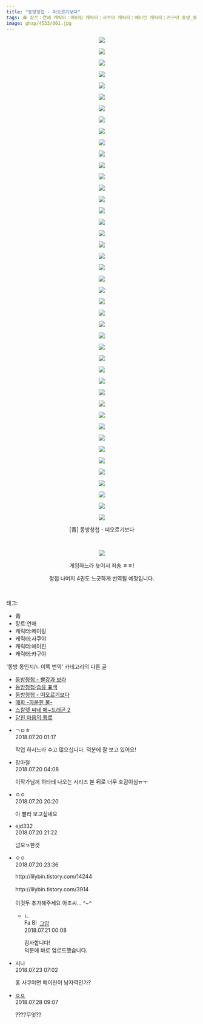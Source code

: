 ```yaml
---
title: "동방청첩 - 떠오르기보다"
tags: 青 장르：연애 캐릭터：메이링 캐릭터：사쿠야 캐릭터：에이린 캐릭터：카구야 동방_동인지／ㄴ이쪽_번역
image: ghap/4533/001.jpg
---
```

<div class="article">
<p style="text-align: center; clear: none; float: none;"><img src="{{ site.nasurl }}/ghap/4533/001.jpg"/></p>
<p style="text-align: center; clear: none; float: none;"><img src="{{ site.nasurl }}/ghap/4533/002.jpg"/></p>
<p style="text-align: center; clear: none; float: none;"><img src="{{ site.nasurl }}/ghap/4533/003.jpg"/></p>
<p style="text-align: center; clear: none; float: none;"><img src="{{ site.nasurl }}/ghap/4533/004.jpg"/></p>
<p style="text-align: center; clear: none; float: none;"><img src="{{ site.nasurl }}/ghap/4533/005.jpg"/></p>
<p style="text-align: center; clear: none; float: none;"><img src="{{ site.nasurl }}/ghap/4533/006.jpg"/></p>
<p style="text-align: center; clear: none; float: none;"><img src="{{ site.nasurl }}/ghap/4533/007.jpg"/></p>
<p style="text-align: center; clear: none; float: none;"><img src="{{ site.nasurl }}/ghap/4533/008.jpg"/></p>
<p style="text-align: center; clear: none; float: none;"><img src="{{ site.nasurl }}/ghap/4533/009.jpg"/></p>
<p style="text-align: center; clear: none; float: none;"><img src="{{ site.nasurl }}/ghap/4533/010.jpg"/></p>
<p style="text-align: center; clear: none; float: none;"><img src="{{ site.nasurl }}/ghap/4533/011.jpg"/></p>
<p style="text-align: center; clear: none; float: none;"><img src="{{ site.nasurl }}/ghap/4533/012.jpg"/></p>
<p style="text-align: center; clear: none; float: none;"><img src="{{ site.nasurl }}/ghap/4533/013.jpg"/></p>
<p style="text-align: center; clear: none; float: none;"><img src="{{ site.nasurl }}/ghap/4533/014.jpg"/></p>
<p style="text-align: center; clear: none; float: none;"><img src="{{ site.nasurl }}/ghap/4533/015.jpg"/></p>
<p style="text-align: center; clear: none; float: none;"><img src="{{ site.nasurl }}/ghap/4533/016.jpg"/></p>
<p style="text-align: center; clear: none; float: none;"><img src="{{ site.nasurl }}/ghap/4533/017.jpg"/></p>
<p style="text-align: center; clear: none; float: none;"><img src="{{ site.nasurl }}/ghap/4533/018.jpg"/></p>
<p style="text-align: center; clear: none; float: none;"><img src="{{ site.nasurl }}/ghap/4533/019.jpg"/></p>
<p style="text-align: center; clear: none; float: none;"><img src="{{ site.nasurl }}/ghap/4533/020.jpg"/></p>
<p style="text-align: center; clear: none; float: none;"><img src="{{ site.nasurl }}/ghap/4533/021.jpg"/></p>
<p style="text-align: center; clear: none; float: none;"><img src="{{ site.nasurl }}/ghap/4533/022.jpg"/></p>
<p style="text-align: center; clear: none; float: none;"><img src="{{ site.nasurl }}/ghap/4533/023.jpg"/></p>
<p style="text-align: center; clear: none; float: none;"><img src="{{ site.nasurl }}/ghap/4533/024.jpg"/></p>
<p style="text-align: center; clear: none; float: none;"><img src="{{ site.nasurl }}/ghap/4533/025.jpg"/></p>
<p style="text-align: center; clear: none; float: none;"><img src="{{ site.nasurl }}/ghap/4533/026.jpg"/></p>
<p style="text-align: center; clear: none; float: none;"><img src="{{ site.nasurl }}/ghap/4533/027.jpg"/></p>
<p style="text-align: center; clear: none; float: none;"><img src="{{ site.nasurl }}/ghap/4533/028.jpg"/></p>
<p style="text-align: center; clear: none; float: none;"><img src="{{ site.nasurl }}/ghap/4533/029.jpg"/></p>
<p style="text-align: center; clear: none; float: none;"><img src="{{ site.nasurl }}/ghap/4533/030.jpg"/></p>
<p style="text-align: center; clear: none; float: none;"><img src="{{ site.nasurl }}/ghap/4533/031.jpg"/></p>
<p style="text-align: center; clear: none; float: none;"><img src="{{ site.nasurl }}/ghap/4533/032.jpg"/></p>
<p style="text-align: center; clear: none; float: none;"><img src="{{ site.nasurl }}/ghap/4533/033.jpg"/></p>
<p style="text-align: center; clear: none; float: none;"><img src="{{ site.nasurl }}/ghap/4533/034.jpg"/></p>
<p style="text-align: center; clear: none; float: none;"><img src="{{ site.nasurl }}/ghap/4533/035.jpg"/></p>
<p style="text-align: center; clear: none; float: none;"><img src="{{ site.nasurl }}/ghap/4533/036.jpg"/></p>
<p style="text-align: center; clear: none; float: none;"><img src="{{ site.nasurl }}/ghap/4533/037.jpg"/></p>
<p style="text-align: center; clear: none; float: none;"><img src="{{ site.nasurl }}/ghap/4533/038.jpg"/></p>
<p style="text-align: center; clear: none; float: none;"><img src="{{ site.nasurl }}/ghap/4533/039.jpg"/></p>
<p style="text-align: center; clear: none; float: none;"><img src="{{ site.nasurl }}/ghap/4533/040.jpg"/></p>
<p style="text-align: center; clear: none; float: none;"><img src="{{ site.nasurl }}/ghap/4533/041.jpg"/></p>
<p style="text-align: center; clear: none; float: none;"><img src="{{ site.nasurl }}/ghap/4533/042.jpg"/></p>
<p style="text-align: center; clear: none; float: none;"><img src="{{ site.nasurl }}/ghap/4533/043.jpg"/></p>
<p style="text-align: center; clear: none; float: none;">[青] 동방청첩 - 떠오르기보다</p>
<p style="text-align: center; clear: none; float: none;"><br/></p>
<p style="text-align: center; clear: none; float: none;"><img src="{{ site.nasurl }}/ghap/4533/044.jpg"/></p>
<p style="text-align: center; clear: none; float: none;">게임하느라 늦어서 죄송 ㅎㅎ!</p>
<p style="text-align: center; clear: none; float: none;">청첩 나머지 4권도 느긋하게 번역될 예정입니다.</p>
<p><br/></p>
</div><div class="tagTrail">
<p>태그: </p>
<ul>
<li>青</li>
<li>장르:연애</li>
<li>캐릭터:메이링</li>
<li>캐릭터:사쿠야</li>
<li>캐릭터:에이린</li>
<li>캐릭터:카구야</li>
</ul>
</div><div class="another">
<p>'동방 동인지/ㄴ이쪽 번역' 카테고리의 다른 글</p>
<ul>
<li><a href="/2018-07-29-ghap_4552">동방청첩 - 빨강과 보라</a></li>
<li><a href="/2018-07-24-ghap_4545">동방청첩·습유 표색</a></li>
<li><a href="/2018-07-22-ghap_4533">동방청첩 - 떠오르기보다</a></li>
<li><a href="/2018-07-16-ghap_4515">매화 -파묻힌 불-</a></li>
<li><a href="/2018-07-09-ghap_4506">스칼렛 씨네 메~드래곤 2</a></li>
<li><a href="/2018-06-18-ghap_4476">닫힌 마음의 통로</a></li>
</ul>
</div><div class="cb_module cb_fluid">
<div class="cb_wrt cb_profile">
<div class="comment">
<ul>
<li class="cb_thumb_off" id="comment15290316">
<div class="cb_comment_area">
<div class="cb_info_area">
<div class="cb_section">
<span class="cb_nick_name">ㄱㅁㅎ</span>
</div>
<div class="cb_section">
<span class="cb_date">2018.07.20 01:17 </span>
</div>
</div>
<div class="cb_dsc_comment">
<p class="cb_dsc">
											작업 하시느라 수고 많으십니다. 덕분에 잘 보고 있어요!
										</p>
</div>
</div></li>
<li class="cb_thumb_off" id="comment15290386">
<div class="cb_comment_area">
<div class="cb_info_area">
<div class="cb_section">
<span class="cb_nick_name">장마철</span>
</div>
<div class="cb_section">
<span class="cb_date">2018.07.20 04:08 </span>
</div>
</div>
<div class="cb_dsc_comment">
<p class="cb_dsc">
											이작가님꺼 하타테 나오는 시리즈 본 뒤로 너무 호감이심ㅠㅜ
										</p>
</div>
</div></li>
<li class="cb_thumb_off" id="comment15290810">
<div class="cb_comment_area">
<div class="cb_info_area">
<div class="cb_section">
<span class="cb_nick_name">ㅇㅇ</span>
</div>
<div class="cb_section">
<span class="cb_date">2018.07.20 20:20 </span>
</div>
</div>
<div class="cb_dsc_comment">
<p class="cb_dsc">
											아 빨리 보고싶네요
										</p>
</div>
</div></li>
<li class="cb_thumb_off" id="comment15290834">
<div class="cb_comment_area">
<div class="cb_info_area">
<div class="cb_section">
<span class="cb_nick_name">ejd332</span>
</div>
<div class="cb_section">
<span class="cb_date">2018.07.20 21:22 </span>
</div>
</div>
<div class="cb_dsc_comment">
<p class="cb_dsc">
											넘모ㄳ한것
										</p>
</div>
</div></li>
<li class="cb_thumb_off" id="comment15290939">
<div class="cb_comment_area">
<div class="cb_info_area">
<div class="cb_section">
<span class="cb_nick_name">ㅇㅇ</span>
</div>
<div class="cb_section">
<span class="cb_date">2018.07.20 23:36 </span>
</div>
</div>
<div class="cb_dsc_comment">
<p class="cb_dsc">
											http://lilybin.tistory.com/14244<br/>
<br/>
http://lilybin.tistory.com/3914<br/>
<br/>
이것두 추가해주세요 아조씨... ^~^
										</p>
</div>
<ul>
<li class="cb_thumb_off" id="comment15290954">
<span class="cb_bu_subnode">ㄴ</span>
<div class="cb_comment_area">
<div class="cb_info_area">
<div class="cb_section">
<span class="cb_nick_name"><img alt="Favicon of https://ghaptouhou.tistory.com" height="16" onerror="this.onerror=null;this.parentNode.removeChild(this)" src="https://ghaptouhou.tistory.com/favicon.ico" width="16"/> <img alt="BlogIcon" height="16" onerror="this.parentNode.removeChild(this)" src="https://ghaptouhou.tistory.com/index.gif" width="16"/> <a href="https://ghaptouhou.tistory.com" onclick="return openLinkInNewWindow(this)"> 그압</a><span class="tistoryProfileLayerTrigger" onclick='TistoryProfile.show(event, this, {"title":"\uc800\uae30 \uc774\uac70 \ub098\uc911\uc5d0 \uc218\uc815 \uac00\ub2a5\ud558\ub098\uc694","url":"https:\/\/ghap.tistory.com","nickname":"\uadf8\uc555","items":[]}); return false;'></span></span>
</div>
<div class="cb_section">
<span class="cb_date">2018.07.21 00:08 </span>
</div>
</div>
<div class="cb_dsc_comment">
<p class="cb_dsc">
																감사합니다!<br/>
덕분에 바로 업로드했습니다.
															</p>
</div>
</div>
</li>
</ul>
</div></li>
<li class="cb_thumb_off" id="comment15291957">
<div class="cb_comment_area">
<div class="cb_info_area">
<div class="cb_section">
<span class="cb_nick_name">시나</span>
</div>
<div class="cb_section">
<span class="cb_date">2018.07.23 07:02 </span>
</div>
</div>
<div class="cb_dsc_comment">
<p class="cb_dsc">
											홍 사쿠야면 메이린이 남자역인가?
										</p>
</div>
</div></li>
<li class="cb_thumb_off" id="comment15295456">
<div class="cb_comment_area">
<div class="cb_info_area">
<div class="cb_section">
<span class="cb_nick_name"> <a href="http://u889998" onclick="return openLinkInNewWindow(this)">ㅇㅇ</a></span>
</div>
<div class="cb_section">
<span class="cb_date">2018.07.28 09:07 </span>
</div>
</div>
<div class="cb_dsc_comment">
<p class="cb_dsc">
											????무엇??
										</p>
</div>
</div></li>
</ul>
</div>
</div><!-- commentList close -->
</div>